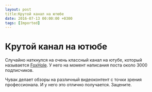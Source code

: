 ```yaml
---
layout: post
title:Крутой канал на ютюбе
date: 2016-07-13 00:00:00 +0300
tags: [Imported]
---
```

# Крутой канал на ютюбе

Случайно наткнулся на очень классный канал на ютубе, который называется [FoxHole](https://www.youtube.com/channel/UC1__68e5kg1dHGjLibP2v7Q). У него на момент написания поста около 3000 подписчиков.

Чувак делает обзоры на различный видеоконтент с точки зрения профессионала. И у него это отлично получается. Зацените.